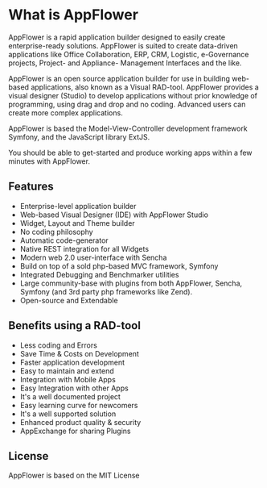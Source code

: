 # What is AppFlower
AppFlower is a rapid application builder designed to easily create enterprise-ready solutions. AppFlower is suited to create data-driven applications like Office Collaboration, ERP, CRM, Logistic, e-Governance projects, Project- and Appliance- Management Interfaces and the like.

AppFlower is an open source application builder for use in building web-based applications, also known as a Visual RAD-tool. AppFlower provides a visual designer (Studio) to develop applications without prior knowledge of programming, using drag and drop and no coding. Advanced users can create more complex applications.

AppFlower is based the Model-View-Controller development framework Symfony, and the JavaScript library ExtJS.

You should be able to get-started and produce working apps within a few minutes with AppFlower.

## Features
 * Enterprise-level application builder
 * Web-based Visual Designer (IDE) with AppFlower Studio
 * Widget, Layout and Theme builder
 * No coding philosophy
 * Automatic code-generator
 * Native REST integration for all Widgets
 * Modern web 2.0 user-interface with Sencha
 * Build on top of a sold php-based MVC framework, Symfony 
 * Integrated Debugging and Benchmarker utilities
 * Large community-base with plugins from both AppFlower, Sencha, Symfony (and 3rd party php frameworks like Zend).
 * Open-source and Extendable
 
## Benefits using a RAD-tool
 * Less coding and Errors
 * Save Time & Costs on Development
 * Faster application development
 * Easy to maintain and extend
 * Integration with Mobile Apps
 * Easy Integration with other Apps
 * It's a well documented project
 * Easy learning curve for newcomers
 * It's a well supported solution
 * Enhanced product quality & security
 * AppExchange for sharing Plugins

## License
AppFlower is based on the MIT License
